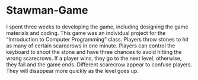 # Stawman-Game
I spent three weeks to developing the game, including designing the game materials and coding. This game was an individual project for the “Introduction to Computer Programming” class. Players throw stones to hit as many of certain scarecrows in one minute. Players can control the keyboard to shoot the stone and have three chances to avoid hitting the wrong scarecrows. If a player wins, they go to the next level, otherwise, they fail and the game ends. Different scarecrow appear to confuse players. They will disappear more quickly as the level goes up. 
